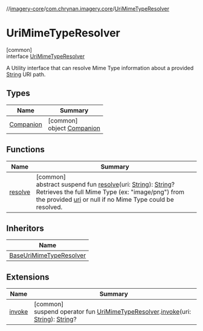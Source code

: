 //[imagery-core](../../../index.md)/[com.chrynan.imagery.core](../index.md)/[UriMimeTypeResolver](index.md)

# UriMimeTypeResolver

[common]\
interface [UriMimeTypeResolver](index.md)

A Utility interface that can resolve Mime Type information about a provided [String](https://kotlinlang.org/api/latest/jvm/stdlib/kotlin/-string/index.html) URI path.

## Types

| Name | Summary |
|---|---|
| [Companion](-companion/index.md) | [common]<br>object [Companion](-companion/index.md) |

## Functions

| Name | Summary |
|---|---|
| [resolve](resolve.md) | [common]<br>abstract suspend fun [resolve](resolve.md)(uri: [String](https://kotlinlang.org/api/latest/jvm/stdlib/kotlin/-string/index.html)): [String](https://kotlinlang.org/api/latest/jvm/stdlib/kotlin/-string/index.html)?<br>Retrieves the full Mime Type (ex: "image/png") from the provided [uri](resolve.md) or null if no Mime Type could be resolved. |

## Inheritors

| Name |
|---|
| [BaseUriMimeTypeResolver](../-base-uri-mime-type-resolver/index.md) |

## Extensions

| Name | Summary |
|---|---|
| [invoke](../invoke.md) | [common]<br>suspend operator fun [UriMimeTypeResolver](index.md).[invoke](../invoke.md)(uri: [String](https://kotlinlang.org/api/latest/jvm/stdlib/kotlin/-string/index.html)): [String](https://kotlinlang.org/api/latest/jvm/stdlib/kotlin/-string/index.html)? |
